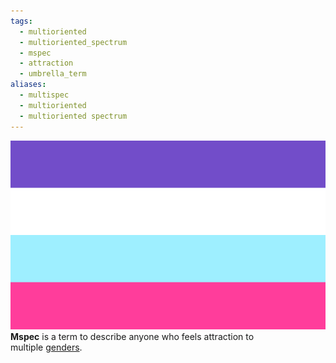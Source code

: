 ```yaml
---
tags:
  - multioriented
  - multioriented_spectrum
  - mspec
  - attraction
  - umbrella_term
aliases:
  - multispec
  - multioriented
  - multioriented spectrum
---
```

![mspec.png](../images/mspec.png)  
**Mspec** is a term to describe anyone who feels attraction to multiple [genders](https://mogai.miraheze.org/wiki/Gender "Gender").